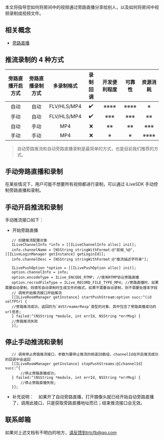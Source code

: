本文将指导您如何将房间中的视频通过旁路直播分享给别人，以及如何将房间中视频录制成视频文件。

## 相关概念

* [旁路直播](/document/product/647/16826)

## 推流录制的 4 种方式

旁路直播开启方式  | 旁路直播录制方式  | 多录制格式|  录制回调 | 开发便利程度 | 可靠性| 资源消耗
:-----: | :-----: | :-----: |:-----: |:-----: | :-----:| :-----:
自动|自动 |FLV/HLS/MP4|✔️|※※※※|※※※※|※
手动|自动 |FLV/HLS/MP4|✔️|※※※|※※※|※※
自动|手动 |MP4|❌|※※|※※|※※※
手动|手动 |MP4|❌|※|※|※※※※

>自动旁路推流和自动旁路直播录制是最简单的方式，也是目前我们推荐的方式。

## 手动旁路直播和录制

在某些情况下，用户可能不想要所有视频都进行录制，可以通过 iLiveSDK 手动控制旁路直播和录制。

## 手动开启推流和录制
 手动推流接口如下：
* 开始旁路直播
 ```objc
    // 创建推流配置对象
    ILiveChannelInfo *info = [[ILiveChannelInfo alloc] init];
    info.channelName = [NSString stringWithFormat:@"前缀_%@",[[ILiveLoginManager getInstance] getLoginId]];
    info.channelDesc = [NSString stringWithFormat:@"推流描述字符串"];

    ILivePushOption *option = [[ILivePushOption alloc] init];
    option.channelInfo = info;
    option.encodeType = ILive_ENCODE_RTMP; //使用RTMP协议旁路直播
    option.recrodFileType = ILive_RECORD_FILE_TYPE_MP4; //旁路直播时，如果需要自动录制，则填写自动录制时生成文件的格式，如果不需要自动录制，则不需要处理本字段    
    // 调用开始推流接口开始推流
    [[ILiveRoomManager getInstance] startPushStream:option succ:^(id selfPtr) {
    //旁路推流成功，返回的为`AVStreamerResp`类型的对象，其中包含了旁路直播成功的url信息;
    } failed:^(NSString *module, int errId, NSString *errMsg) {
    //旁路推流失败
    }];
 ```

## 停止手动推流和录制

 ```objc
    // 调用停止旁路推流接口，参数为要停止推流的频道ID数组，channelId在开启推流成功的回调中会返回
    [[ILiveRoomManager getInstance] stopPushStreams:@[channelId] succ:^{
        //停止旁路直播成功;
    } failed:^(NSString *module, int errId, NSString *errMsg) {
        //停止旁路直播失败;
    }];
 ```

* 补充说明：
    如果开了自动旁路直播，打开摄像头就已经开始自动旁路直播了，调用此接口，只是获取旁路直播地址而已；结束推流接口会无效。


 ## 联系邮箱
 如果对上述文档有不明白的地方，请反馈到trtcfb@qq.com
